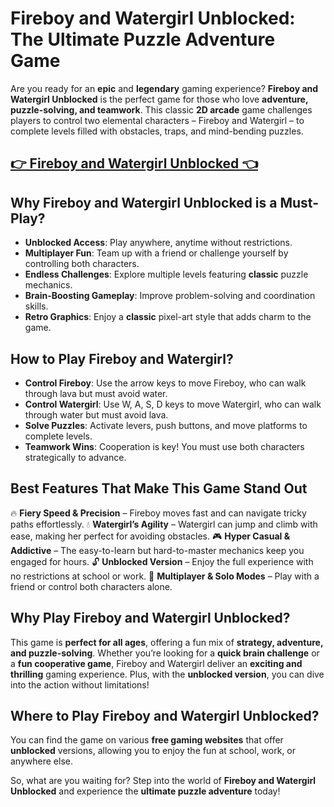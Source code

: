 # **Fireboy and Watergirl Unblocked: The Ultimate Puzzle Adventure Game**

Are you ready for an **epic** and **legendary** gaming experience? **Fireboy and Watergirl Unblocked** is the perfect game for those who love **adventure, puzzle-solving, and teamwork**. This classic **2D arcade** game challenges players to control two elemental characters – Fireboy and Watergirl – to complete levels filled with obstacles, traps, and mind-bending puzzles.

## <a href="https://izigames.net/">👉 Fireboy and Watergirl Unblocked 👈</a>

## **Why Fireboy and Watergirl Unblocked is a Must-Play?**
- **Unblocked Access**: Play anywhere, anytime without restrictions.
- **Multiplayer Fun**: Team up with a friend or challenge yourself by controlling both characters.
- **Endless Challenges**: Explore multiple levels featuring **classic** puzzle mechanics.
- **Brain-Boosting Gameplay**: Improve problem-solving and coordination skills.
- **Retro Graphics**: Enjoy a **classic** pixel-art style that adds charm to the game.

## **How to Play Fireboy and Watergirl?**
- **Control Fireboy**: Use the arrow keys to move Fireboy, who can walk through lava but must avoid water.
- **Control Watergirl**: Use W, A, S, D keys to move Watergirl, who can walk through water but must avoid lava.
- **Solve Puzzles**: Activate levers, push buttons, and move platforms to complete levels.
- **Teamwork Wins**: Cooperation is key! You must use both characters strategically to advance.

## **Best Features That Make This Game Stand Out**
🔥 **Fiery Speed & Precision** – Fireboy moves fast and can navigate tricky paths effortlessly.
💧 **Watergirl’s Agility** – Watergirl can jump and climb with ease, making her perfect for avoiding obstacles.
🎮 **Hyper Casual & Addictive** – The easy-to-learn but hard-to-master mechanics keep you engaged for hours.
🔓 **Unblocked Version** – Enjoy the full experience with no restrictions at school or work.
🚀 **Multiplayer & Solo Modes** – Play with a friend or control both characters alone.

## **Why Play Fireboy and Watergirl Unblocked?**
This game is **perfect for all ages**, offering a fun mix of **strategy, adventure, and puzzle-solving**. Whether you’re looking for a **quick brain challenge** or a **fun cooperative game**, Fireboy and Watergirl deliver an **exciting and thrilling** gaming experience. Plus, with the **unblocked version**, you can dive into the action without limitations!

## **Where to Play Fireboy and Watergirl Unblocked?**
You can find the game on various **free gaming websites** that offer **unblocked** versions, allowing you to enjoy the fun at school, work, or anywhere else.

So, what are you waiting for? Step into the world of **Fireboy and Watergirl Unblocked** and experience the **ultimate puzzle adventure** today!
